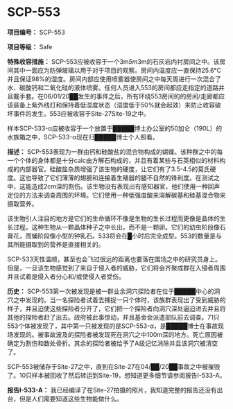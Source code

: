 # SCP-553
                        

**项目编号：** SCP-553

**项目等级：** Safe

**特殊收容措施：** SCP-553应被收容于一个3m*5m*3m的石灰岩内衬房间之中。该房间其中一面应为防弹玻璃以用于对于项目的观察。房间内温度应一直保持25.6°C并且保证98%的湿度。房间内部应使用喷雾器使房间之中每天周进行一次混合了水、碳酸钙和二氧化硅的液体喷雾。任何人员进入553的房间都应走指定的道路并且戴手套。在06/01/20██发生的事件之后，所有环绕553房间的的房间/走廊都应该装备上紫外线灯和保持着低湿度状态（湿度低于50%就会起效）来防止收容破坏事件的发生。553应被收容于Site-27Site-19之中。

样本SCP-533-α应被收容于一个放置于█████博士办公室的50加仑（190L）的水族箱之中，SCP-533-α现在归█████博士个人照看。

**描述：** SCP-553表现为一群由钙和硅酸盐的混合物构成的蝴蝶。该种群之中的每一个个体的身体都是十分calc由方解石构成的，并且有着某些与石英相似的材料构成的内部器官。硅酸盐杂质增强了该生物的硬度，让它们有了3.5-4.5的莫氏硬度。这也导致了它们薄薄的翅膀和连接着生殖器的腿不自然的锋利度。在测试之中，这能造成2cm深的割伤。该生物没有表现出有感知器官，他们使用一种回声定位的方法来调查周围的环境。它们使用一种低强度酸来溶解碳基和硅基混合物来摄取营养。

该生物引人注目的地方是它们的生命循环不像是生物的生长过程而更像是晶体的生长过程。这种生物从一颗晶体种子之中长出，而不是一颗卵。它们的幼虫阶段像石膏花，而蛹阶段像小型的钟乳石。533将会在█小时后完全成型。553的数量是与其所能摄取到的营养是直接相关的。

SCP-533天性温顺，甚至也会飞过很远的距离也要落在围场之中的研究员身上。但是，一旦该生物感觉到了来自于侵入者的威胁，它们将会齐聚成群在入侵者周围并且试着是侵入者分心和/或使侵入者受伤。

**历史：** SCP-553第一次被发现是被一群业余洞穴探险者在位于█████中心的洞穴之中发现的。当一名探险者试着去捕捉一只个体时，该族群表现出了受到威胁的样子，并且迫使这些探险者分开了，它们把一个探险者向洞穴深处逼迫进去并且将其他的探险者赶了出去。政府被此事惊动，并且基金会派遣部队前去调查。71只553个体被发现了，其中第一只被发现的是SCP-553-α，是█████博士在事故现场发现的。被事故波及的探险者被发现死在洞穴之中100m深的地方。死亡原因被确定为割伤和数处骨折。其余的探险者被给予了A级记忆消除并且该洞穴被清空了。

SCP-553被储存于Site-27之中，直到在Site-27在04/██/20██事故之中被摧毁了。10只样本被回收了然后转运到Site-19，想知道更多细节请参阅报告I-533-A。

**报告I-533-A：** 我已经编译了在Site-27拍摄的照片，我知道完整的报告还没有出台，但是人们需要知道这些生物能做什么。


                    